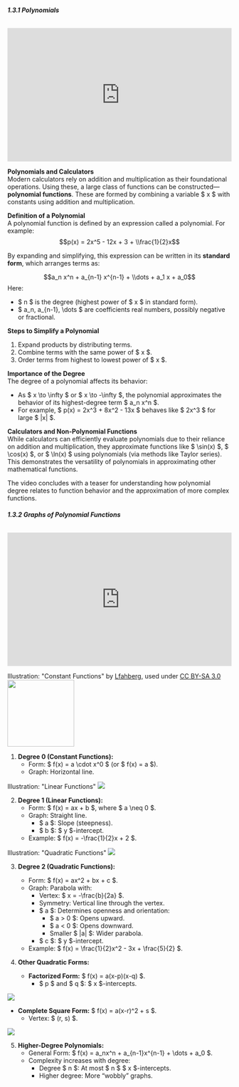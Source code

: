 ###### **1.3.1 Polynomials**

<iframe width="100%" height="300" src="https://www.youtube.com/embed/EDRItJVUrH4?si=c2LnHOf6JuFyNnLu" title="YouTube video player" frameborder="0" allow="accelerometer; autoplay; clipboard-write; encrypted-media; gyroscope; picture-in-picture; web-share" referrerpolicy="strict-origin-when-cross-origin" allowfullscreen></iframe>

**Polynomials and Calculators**  
Modern calculators rely on addition and multiplication as their foundational operations. Using these, a large class of functions can be constructed—**polynomial functions**. These are formed by combining a variable \$ x \$ with constants using addition and multiplication.

**Definition of a Polynomial**  
A polynomial function is defined by an expression called a polynomial. For example:  
$$p(x) = 2x^5 - 12x + 3 + \\frac{1}{2}x$$ 

By expanding and simplifying, this expression can be written in its **standard form**, which arranges terms as:  

$$a_n x^n + a_{n-1} x^{n-1} + \\dots + a_1 x + a_0$$
Here:

- \$ n \$ is the degree (highest power of \$ x \$ in standard form).
- \$ a_n, a_{n-1}, \\dots \$ are coefficients real numbers, possibly negative or fractional.  

**Steps to Simplify a Polynomial**  
1. Expand products by distributing terms.  
2. Combine terms with the same power of \$ x \$.  
3. Order terms from highest to lowest power of \$ x \$.  

**Importance of the Degree**  
The degree of a polynomial affects its behavior:  
- As \$ x \\to \\infty \$ or \$ x \\to -\\infty \$, the polynomial approximates the behavior of its highest-degree term \$ a_n x^n \$.  
- For example, \$ p(x) = 2x^3 + 8x^2 - 13x \$ behaves like \$ 2x^3 \$ for large \$ |x| \$.  

**Calculators and Non-Polynomial Functions**  
While calculators can efficiently evaluate polynomials due to their reliance on addition and multiplication, they approximate functions like \$ \\sin(x) \$, \$ \\cos(x) \$, or \$ \\ln(x) \$ using polynomials (via methods like Taylor series). This demonstrates the versatility of polynomials in approximating other mathematical functions.

The video concludes with a teaser for understanding how polynomial degree relates to function behavior and the approximation of more complex functions.

###### **1.3.2 Graphs of Polynomial Functions**

<iframe width="100%" height="300" src="https://www.youtube.com/embed/H5A-0uoLCMg?si=SNvzHnWcw2dVrlhn&amp;controls=0" title="YouTube video player" frameborder="0" allow="accelerometer; autoplay; clipboard-write; encrypted-media; gyroscope; picture-in-picture; web-share" referrerpolicy="strict-origin-when-cross-origin" allowfullscreen></iframe>

<span class="text-xs">Illustration: "Constant Functions" by [Lfahberg](https://commons.wikimedia.org/wiki/User:Lfahlberg), used under [CC BY-SA 3.0](https://creativecommons.org/licenses/by-sa/3.0/deed.en)</span>
<img class="small pl-4 pt-4 pb-4" width="150" src="https://upload.wikimedia.org/wikipedia/commons/d/d3/Wiki_constant_function_175_200.png" />  

1. **Degree 0 (Constant Functions):**
   - Form: \$ f(x) = a \\cdot x^0 \$ (or \$ f(x) = a \$).
   - Graph: Horizontal line.

<span class="text-xs">Illustration: "Linear Functions"</span>
<img class="small pl-4 pt-4 pb-4" src="https://upload.wikimedia.org/wikipedia/commons/thumb/0/0e/Linear_Function_Graph.svg/1920px-Linear_Function_Graph.svg.png" />

2. **Degree 1 (Linear Functions):**
   - Form: \$ f(x) = ax + b \$, where \$ a \\neq 0 \$.
   - Graph: Straight line.
     - \$ a \$: Slope (steepness).
     - \$ b \$: \$ y \$-intercept.
   - Example: \$ f(x) = -\\frac{1}{2}x + 2 \$.

<span class="text-xs">Illustration: "Quadratic Functions"</span>
<img class="small pl-4 pt-4 pb-4" src="https://upload.wikimedia.org/wikipedia/commons/f/f8/Polynomialdeg2.svg" />

3. **Degree 2 (Quadratic Functions):**
   - Form: \$ f(x) = ax^2 + bx + c \$.
   - Graph: Parabola with:
     - Vertex: \$ x = -\\frac{b}{2a} \$.
     - Symmetry: Vertical line through the vertex.
     - \$ a \$: Determines openness and orientation:
       - \$ a > 0 \$: Opens upward.
       - \$ a < 0 \$: Opens downward.
       - Smaller \$ |a| \$: Wider parabola.
     - \$ c \$: \$ y \$-intercept.
   - Example: \$ f(x) = \\frac{1}{2}x^2 - 3x + \\frac{5}{2} \$.

4. **Other Quadratic Forms:**
   - **Factorized Form:** \$ f(x) = a(x-p)(x-q) \$.
     - \$ p \$ and \$ q \$: \$ x \$-intercepts.

<img class="small pl-4 pt-4 pb-4" src="/assets/factorized-form.png" />
  
   - **Complete Square Form:** \$ f(x) = a(x-r)^2 + s \$.
     - Vertex: \$ (r, s) \$.

<img class="small pl-4 pt-4 pb-4" src="/assets/complete-square-form.png" />


5. **Higher-Degree Polynomials:**
   - General Form: \$ f(x) = a_nx^n + a_{n-1}x^{n-1} + \\dots + a_0 \$.
   - Complexity increases with degree:
     - Degree \$ n \$: At most \$ n \$ \$ x \$-intercepts.
     - Higher degree: More “wobbly” graphs.